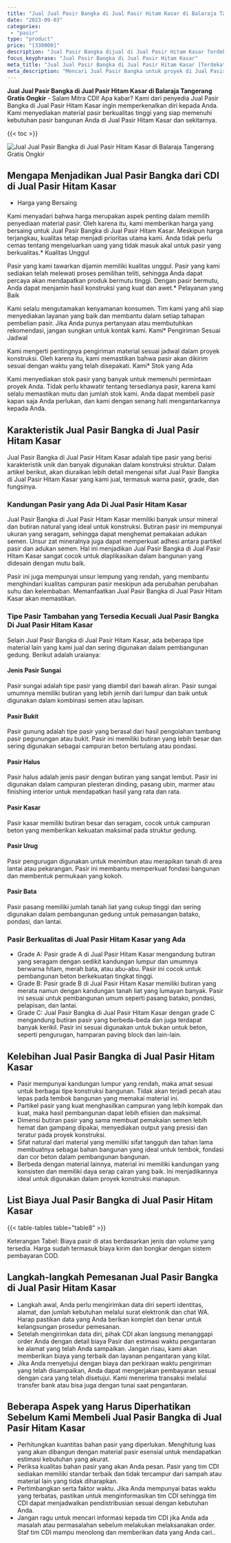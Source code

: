 ```yaml
---
title: "Jual Jual Pasir Bangka di Jual Pasir Hitam Kasar di Balaraja Tangerang Gratis Ongkir"
date: "2023-09-03"
categories:
 - "pasir"
type: "product"
price: "[330000]"
description: "Jual Pasir Bangka dijual di Jual Pasir Hitam Kasar Terdekat. Jual Pasir Bangka ini sering dipakai dalam proyek konstruksi sebagai material adukan yang terpilih dan halus. Silakan hubungi kami untuk informasi lebih lanjut."
focus_keyphrase: "Jual Pasir Bangka di Jual Pasir Hitam Kasar"
meta_title: "Jual Jual Pasir Bangka di Jual Pasir Hitam Kasar [Terdekat] - CDI"
meta_description: "Mencari Jual Pasir Bangka untuk proyek di Jual Pasir Hitam Kasar? Kami menyediakan Jual Pasir Bangka berkualitas untuk bahan campuran. Dapatkan penawaran terbaik sekarang."
---
```


**Jual Jual Pasir Bangka di Jual Pasir Hitam Kasar di Balaraja Tangerang Gratis Ongkir** - Salam Mitra CDI! Apa kabar? Kami dari penyedia Jual Pasir Bangka di Jual Pasir Hitam Kasar ingin memperkenalkan diri kepada Anda. Kami menyediakan material pasir berkualitas tinggi yang siap memenuhi kebutuhan pasir bangunan Anda di Jual Pasir Hitam Kasar dan sekitarnya.

{{< toc >}}

![Jual Jual Pasir Bangka di Jual Pasir Hitam Kasar di Balaraja Tangerang Gratis Ongkir](/images/pasir/pasir-bangunan-16.jpg)

## Mengapa Menjadikan Jual Pasir Bangka dari CDI di Jual Pasir Hitam Kasar

*   Harga yang Bersaing

Kami menyadari bahwa harga merupakan aspek penting dalam memilih penyediaan material pasir. Oleh karena itu, kami memberikan harga yang bersaing untuk Jual Pasir Bangka di Jual Pasir Hitam Kasar. Meskipun harga terjangkau, kualitas tetap menjadi prioritas utama kami. Anda tidak perlu cemas tentang mengeluarkan uang yang tidak masuk akal untuk pasir yang berkualitas.*   Kualitas Unggul

Pasir yang kami tawarkan dijamin memiliki kualitas unggul. Pasir yang kami sediakan telah melewati proses pemilihan teliti, sehingga Anda dapat percaya akan mendapatkan produk bermutu tinggi. Dengan pasir bermutu, Anda dapat menjamin hasil konstruksi yang kuat dan awet.*   Pelayanan yang Baik

Kami selalu mengutamakan kenyamanan konsumen. Tim kami yang ahli siap menyediakan layanan yang baik dan membantu dalam setiap tahapan pembelian pasir. Jika Anda punya pertanyaan atau membutuhkan rekomendasi, jangan sungkan untuk kontak kami. Kami*   Pengiriman Sesuai Jadwal

Kami mengerti pentingnya pengiriman material sesuai jadwal dalam proyek konstruksi. Oleh karena itu, kami memastikan bahwa pasir akan dikirim sesuai dengan waktu yang telah disepakati. Kami*   Stok yang Ada

Kami menyediakan stok pasir yang banyak untuk memenuhi permintaan proyek Anda. Tidak perlu khawatir tentang tersedianya pasir, karena kami selalu memastikan mutu dan jumlah stok kami. Anda dapat membeli pasir kapan saja Anda perlukan, dan kami dengan senang hati mengantarkannya kepada Anda. 

## Karakteristik Jual Pasir Bangka di Jual Pasir Hitam Kasar

Jual Pasir Bangka di Jual Pasir Hitam Kasar adalah tipe pasir yang berisi karakteristik unik dan banyak digunakan dalam konstruksi struktur. Dalam artikel berikut, akan diuraikan lebih detail mengenai sifat Jual Pasir Bangka di Jual Pasir Hitam Kasar yang kami jual, termasuk warna pasir, grade, dan fungsinya.

### Kandungan Pasir yang Ada Di Jual Pasir Hitam Kasar

Jual Pasir Bangka di Jual Pasir Hitam Kasar memiliki banyak unsur mineral dan butiran natural yang ideal untuk konstruksi. Butiran pasir ini mempunyai ukuran yang seragam, sehingga dapat menghemat pemakaian adukan semen. Unsur zat mineralnya juga dapat memperkuat adhesi antara partikel pasir dan adukan semen. Hal ini menjadikan Jual Pasir Bangka di Jual Pasir Hitam Kasar sangat cocok untuk diaplikasikan dalam bangunan yang didesain dengan mutu baik.

Pasir ini juga mempunyai unsur lempung yang rendah, yang membantu menghindari kualitas campuran pasir meskipun ada perubahan perubahan suhu dan kelembaban. Memanfaatkan Jual Pasir Bangka di Jual Pasir Hitam Kasar akan memastikan.

### Tipe Pasir Tambahan yang Tersedia Kecuali Jual Pasir Bangka Di Jual Pasir Hitam Kasar

Selain Jual Pasir Bangka di Jual Pasir Hitam Kasar, ada beberapa tipe material lain yang kami jual dan sering digunakan dalam pembangunan gedung. Berikut adalah uraianya:

#### Jenis Pasir Sungai

Pasir sungai adalah tipe pasir yang diambil dari bawah aliran. Pasir sungai umumnya memiliki butiran yang lebih jernih dari lumpur dan baik untuk digunakan dalam kombinasi semen atau lapisan.

#### Pasir Bukit

Pasir gunung adalah tipe pasir yang berasal dari hasil pengolahan tambang pasir pegunungan atau bukit. Pasir ini memiliki butiran yang lebih besar dan sering digunakan sebagai campuran beton bertulang atau pondasi.

#### Pasir Halus

Pasir halus adalah jenis pasir dengan butiran yang sangat lembut. Pasir ini digunakan dalam campuran plesteran dinding, pasang ubin, marmer atau finishing interior untuk mendapatkan hasil yang rata dan rata.

#### Pasir Kasar

Pasir kasar memiliki butiran besar dan seragam, cocok untuk campuran beton yang memberikan kekuatan maksimal pada struktur gedung.

#### Pasir Urug

Pasir pengurugan digunakan untuk menimbun atau merapikan tanah di area lantai atau pekarangan. Pasir ini membantu memperkuat fondasi bangunan dan membentuk permukaan yang kokoh.

#### Pasir Bata

Pasir pasang memiliki jumlah tanah liat yang cukup tinggi dan sering digunakan dalam pembangunan gedung untuk pemasangan batako, pondasi, dan lantai.

### Pasir Berkualitas di Jual Pasir Hitam Kasar yang Ada

*   Grade A: Pasir grade A di Jual Pasir Hitam Kasar mengandung butiran yang seragam dengan sedikit kandungan lumpur dan umumnya berwarna hitam, merah bata, atau abu-abu. Pasir ini cocok untuk pembangunan beton berkekuatan tingkat tinggi.
*   Grade B: Pasir grade B di Jual Pasir Hitam Kasar memiliki butiran yang merata namun dengan kandungan tanah liat yang lumayan banyak. Pasir ini sesuai untuk pembangunan umum seperti pasang batako, pondasi, pelapisan, dan lantai.
*   Grade C: Jual Pasir Bangka di Jual Pasir Hitam Kasar dengan grade C mengandung butiran pasir yang berbeda-beda dan juga terdapat banyak kerikil. Pasir ini sesuai digunakan untuk bukan untuk beton, seperti pengurugan, hamparan paving block dan lain-lain.

## Kelebihan Jual Pasir Bangka di Jual Pasir Hitam Kasar

*   Pasir mempunyai kandungan lumpur yang rendah, maka amat sesuai untuk berbagai tipe konstruksi bangunan. Tidak akan terjadi pecah atau lepas pada tembok bangunan yang memakai material ini.
*   Partikel pasir yang kuat menghasilkan campuran yang lebih kompak dan kuat, maka hasil pembangunan dapat lebih efisien dan maksimal.
*   Dimensi butiran pasir yang sama membuat pemakaian semen lebih hemat dan gampang dipakai, menyediakan output yang presisi dan teratur pada proyek konstruksi.
*   Sifat natural dari material yang memiliki sifat tangguh dan tahan lama membuatnya sebagai bahan bangunan yang ideal untuk tembok, fondasi dan cor beton dalam pembangunan bangunan.
*   Berbeda dengan material lainnya, material ini memiliki kandungan yang konsisten dan memiliki daya serap cairan yang baik. Ini menjadikannya ideal untuk digunakan dalam proyek konstruksi manapun.

## List Biaya Jual Pasir Bangka di Jual Pasir Hitam Kasar

{{< table-tables table="table8" >}}

Keterangan Tabel: Biaya pasir di atas berdasarkan jenis dan volume yang tersedia. Harga sudah termasuk biaya kirim dan bongkar dengan sistem pembayaran COD.

## Langkah-langkah Pemesanan Jual Pasir Bangka di Jual Pasir Hitam Kasar

*   Langkah awal, Anda perlu mengirimkan data diri seperti identitas, alamat, dan jumlah kebutuhan melalui surat elektronik dan chat WA. Harap pastikan data yang Anda berikan komplet dan benar untuk kelangsungan prosedur pemesanan.
*   Setelah mengirimkan data diri, pihak CDI akan langsung menanggapi order Anda dengan detail biaya Pasir dan estimasi waktu pengantaran ke alamat yang telah Anda sampaikan. Jangan risau, kami akan memberikan biaya yang terbaik dan layanan pengantaran yang kilat.
*   Jika Anda menyetujui dengan biaya dan perkiraan waktu pengiriman yang telah disampaikan, Anda dapat mengerjakan pembayaran sesuai dengan cara yang telah disetujui. Kami menerima transaksi melalui transfer bank atau bisa juga dengan tunai saat pengantaran.

## Beberapa Aspek yang Harus Diperhatikan Sebelum Kami Membeli Jual Pasir Bangka di Jual Pasir Hitam Kasar

*   Perhitungkan kuantitas bahan pasir yang diperlukan. Menghitung luas yang akan dibangun dengan material pasir esensial untuk mendapatkan estimasi kebutuhan yang akurat.
*   Periksa kualitas bahan pasir yang akan Anda pesan. Pasir yang tim CDI sediakan memiliki standar terbaik dan tidak tercampur dari sampah atau material lain yang tidak diharapkan.
*   Pertimbangkan serta faktor waktu. Jika Anda mempunyai batas waktu yang terbatas, pastikan untuk menginformasikan tim CDI sehingga tim CDI dapat menjadwalkan pendistribusian sesuai dengan kebutuhan Anda.
*   Jangan ragu untuk mencari informasi kepada tim CDI jika Anda ada masalah atau permasalahan sebelum melakukan melaksanakan order. Staf tim CDI mampu menolong dan memberikan data yang Anda cari..